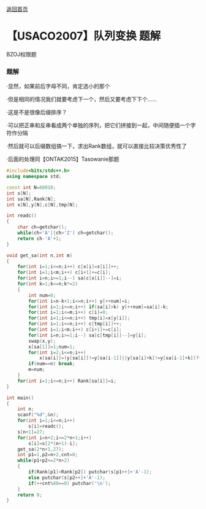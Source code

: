 [返回首页](https://EbolaEmperor.github.io)
# 【USACO2007】队列变换 题解

BZOJ权限题

### 题解

·显然，如果前后字母不同，肯定选小的那个

·但是相同的情况我们就要考虑下一个，然后又要考虑下下个……

·这是不是很像后缀排序？

·可以把正串和反串看成两个单独的序列，把它们拼接到一起，中间随便插一个字符作分隔

·然后就可以后缀数组搞一下，求出Rank数组，就可以直接比较决策优秀性了

·后面的处理同【ONTAK2015】Tasowanie那题

```cpp
#include<bits/stdc++.h>
using namespace std;

const int N=60010;
int s[N];
int sa[N],Rank[N];
int x[N],y[N],c[N],tmp[N];

int readc()
{
	char ch=getchar();
	while(ch<'A'||ch>'Z') ch=getchar();
	return ch-'A'+1;
}

void get_sa(int n,int m)
{
	for(int i=1;i<=n;i++) c[x[i]=s[i]]++;
	for(int i=1;i<m;i++) c[i+1]+=c[i];
	for(int i=n;i>=1;i--) sa[c[x[i]]--]=i;
	for(int k=1;k<=n;k*=2)
	{
		int num=0;
		for(int i=n-k+1;i<=n;i++) y[++num]=i;
		for(int i=1;i<=n;i++) if(sa[i]>k) y[++num]=sa[i]-k;
		for(int i=1;i<=m;i++) c[i]=0;
		for(int i=1;i<=n;i++) tmp[i]=x[y[i]];
		for(int i=1;i<=n;i++) c[tmp[i]]++;
		for(int i=1;i<m;i++) c[i+1]+=c[i];
		for(int i=n;i>=1;i--) sa[c[tmp[i]]--]=y[i];
		swap(x,y);
		x[sa[1]]=1;num=1;
		for(int i=2;i<=n;i++)
			x[sa[i]]=(y[sa[i]]!=y[sa[i-1]]||y[sa[i]+k]!=y[sa[i-1]+k])?++num:num;
		if(num==n) break;
		m=num;
	}
	for(int i=1;i<=n;i++) Rank[sa[i]]=i;
}

int main()
{
	int n;
	scanf("%d",&n);
	for(int i=1;i<=n;i++)
		s[i]=readc();
	s[n+1]=27;
	for(int i=n+2;i<=2*n+1;i++)
		s[i]=s[2*(n+1)-i];
	get_sa(2*n+1,27);
	int p1=1,p2=n+2,cnt=0;
	while(p1+p2<=2*n+2)
	{
		if(Rank[p1]<Rank[p2]) putchar(s[p1++]+'A'-1);
		else putchar(s[p2++]+'A'-1);
		if(++cnt%80==0) putchar('\n');
	}
	return 0;
}
```